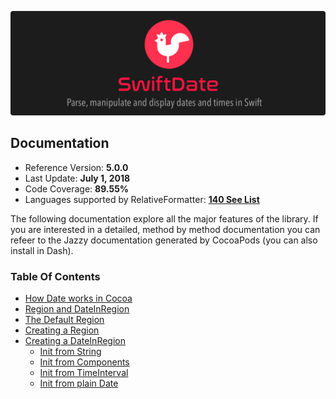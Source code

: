 ![](./SwiftDate.png)

## Documentation

- Reference Version: **5.0.0**
- Last Update: **July 1, 2018**
- Code Coverage: **89.55%**
- Languages supported by RelativeFormatter: [**140 See List**](Languages.md)

The following documentation explore all the major features of the library. If you are interested in a detailed, method by method documentation you can refeer to the Jazzy documentation generated by CocoaPods (you can also install in Dash).

### Table Of Contents

- [How Date works in Cocoa](Introduction.md#how_date_works)
- [Region and DateInRegion](Introduction.md#region_dateinregion)
- [The Default Region](Introduction.md#default_region)
- [Creating a Region](Introduction.md#creating_region)
- [Creating a DateInRegion](Introduction.md#creating_dateinregion)
	- [Init from String](Introduction.md#initfromstring)
	- [Init from Components](Introduction.md#initfromcomponents)
	- [Init from TimeInterval](Introduction.md#initfromtimeinterval)
	- [Init from plain Date](Introduction.md#initfromplaindate)